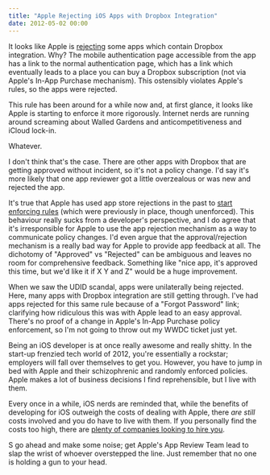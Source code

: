 ```yaml
---
title: "Apple Rejecting iOS Apps with Dropbox Integration"
date: 2012-05-02 00:00
---
```


It looks like Apple is [rejecting](http://www.macstories.net/stories/11-13-and-the-dropbox-sdk/) some apps which contain Dropbox integration. Why? The mobile authentication page accessible from the app has a link to the normal authentication page, which has a link which eventually leads to a place you can buy a Dropbox subscription (not via Apple's In-App Purchase mechanism). This ostensibly violates Apple's rules, so the apps were rejected. <!--more-->

This rule has been around for a while now and, at first glance, it looks like Apple is starting to enforce it more rigorously. Internet nerds are running around screaming about Walled Gardens and anticompetitiveness and iCloud lock-in.

Whatever.

I don't think that's the case. There are other apps with Dropbox that are getting approved without incident, so it's not a policy change. I'd say it's more likely that one app reviewer got a little overzealous or was new and rejected the app.

It's true that Apple has used app store rejections in the past to [start enforcing rules](http://thenextweb.com/apple/2012/03/29/confirmed-apple-now-rejecting-apps-for-use-of-udid-start-finding-alternatives/) (which were previously in place, though unenforced). This behaviour really sucks from a developer's perspective, and I do agree that it's irresponsible for Apple to use the app rejection mechanism as a way to communicate policy changes. I'd even argue that the approval/rejection mechanism is a really bad way for Apple to provide app feedback at all. The dichotomy of "Approved" vs "Rejected" can be ambiguous and leaves no room for comprehensive feedback. Something like "nice app, it's approved this time, but we'd like it if X Y and Z" would be a huge improvement.

When we saw the UDID scandal, apps were unilaterally being rejected. Here, many apps with Dropbox integration are still getting through. I've had apps rejected for this same rule because of a "Forgot Password" link; clarifying how ridiculous this was with Apple lead to an easy approval. There's no proof of a change in Apple's In-App Purchase policy enforcement, so I'm not going to throw out my WWDC ticket just yet.

Being an iOS developer is at once really awesome and really shitty. In the start-up frenzied tech world of 2012, you're essentially a rockstar; employers will fall over themselves to get you. However, you have to jump in bed with Apple and their schizophrenic and randomly enforced policies. Apple makes a lot of business decisions I find reprehensible, but I live with them.

Every once in a while, iOS nerds are reminded that, while the benefits of developing for iOS outweigh the costs of dealing with Apple, there _are still_ costs involved and you do have to live with them. If you personally find the costs too high, there are [plenty of companies looking to hire you](http://500px.com/jobs).

S go ahead and make some noise; get Apple's App Review Team lead to slap the wrist of whoever overstepped the line. Just remember that no one is holding a gun to your head.

<!-- more -->
